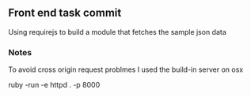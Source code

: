 ## Front end task commit

Using requirejs to build a module that fetches the sample json data


### Notes
To avoid cross origin request problmes I used the build-in server on osx

ruby -run -e httpd . -p 8000
